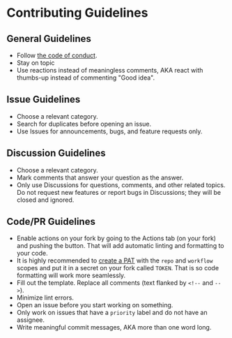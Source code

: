 # Contributing Guidelines

## General Guidelines

-   Follow [the code of conduct](CODE_OF_CONDUCT.md).
-   Stay on topic
-   Use reactions instead of meaningless comments, AKA react with thumbs-up instead of commenting "Good idea".

## Issue Guidelines

-   Choose a relevant category.
-   Search for duplicates before opening an issue.
-   Use Issues for announcements, bugs, and feature requests only.

## Discussion Guidelines

-   Choose a relevant category.
-   Mark comments that answer your question as the answer.
-   Only use Discussions for questions, comments, and other related topics. Do not request new features or report bugs in Discussions; they will be closed and ignored.

## Code/PR Guidelines

-   Enable actions on your fork by going to the Actions tab (on your fork) and pushing the button. That will add automatic linting and formatting to your code.
-   It is highly recommended to [create a PAT](https://github.com/settings/tokens/new) with the `repo` and `workflow` scopes and put it in a secret on your fork called `TOKEN`. That is so code formatting will work more seamlessly.
-   Fill out the template. Replace all comments (text flanked by `<!--` and `-->`).
-   Minimize lint errors.
-   Open an issue before you start working on something.
-   Only work on issues that have a `priority` label and do not have an assignee.
-   Write meaningful commit messages, AKA more than one word long.
